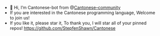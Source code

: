 - 👋 Hi, I’m Cantonese-bot from @[Cantonese–community](https://github.com/Cantonese-community)  
- If you are interested in the Cantonese programming language, Welcome to join us!
- If you like it, please star it, To thank you, I will star all of your pinned repos!
https://github.com/StepfenShawn/Cantonese
<!---
xjkun1/xjkun1 is a ✨ special ✨ repository because its `README.md` (this file) appears on your GitHub profile.
You can click the Preview link to take a look at your changes.
--->
